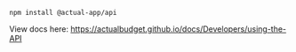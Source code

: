 ```
npm install @actual-app/api
```

View docs here: https://actualbudget.github.io/docs/Developers/using-the-API
